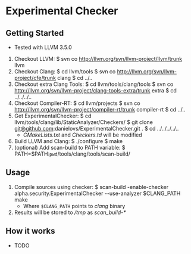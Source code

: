 # Experimental Checker

## Getting Started
* Tested with LLVM 3.5.0
1. Checkout LLVM:
        $ svn co http://llvm.org/svn/llvm-project/llvm/trunk llvm
2. Checkout Clang:
        $ cd llvm/tools
        $ svn co http://llvm.org/svn/llvm-project/cfe/trunk clang
        $ cd ../..
3. Checkout extra Clang Tools:
        $ cd llvm/tools/clang/tools
        $ svn co http://llvm.org/svn/llvm-project/clang-tools-extra/trunk extra
        $ cd ../../../..
4. Checkout Compiler-RT:
        $ cd llvm/projects
        $ svn co http://llvm.org/svn/llvm-project/compiler-rt/trunk compiler-rt
        $ cd ../..
5. Get ExperimentalChecker:
        $ cd llvm/tools/clang/lib/StaticAnalyzer/Checkers/
        $ git clone git@github.com:danielovs/ExperimentalChecker.git .
        $ cd ../../../../..
    * _CMakeLists.txt_ and _Checkers.td_ will be modified
6. Build LLVM and Clang:
        $ ./configure
        $ make
7. (optional) Add scan-build to PATH variable:
        $ PATH=$PATH:`pwd`/tools/clang/tools/scan-build/

## Usage
1. Compile sources using checker:
        $ scan-build -enable-checker alpha.security.ExperimentalChecker --use-analyzer $CLANG_PATH make
    * Where `$CLANG_PATH` points to _clang_ binary
2. Results will be stored to _/tmp_ as _scan_build-*_

## How it works

* TODO
